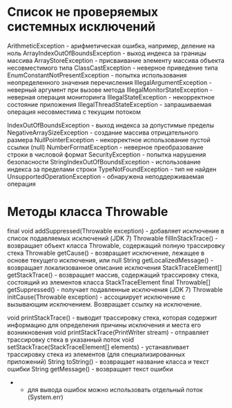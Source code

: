 # Список не проверяемых системных исключений

ArithmeticException - арифметическая ошибка, например, деление на ноль
ArrayIndexOutOfBoundsException - выход индекса за границы массива
ArrayStoreException - присваивание элементу массива объекта несовместимого типа
ClassCastException - неверное приведение типа
EnumConstantNotPresentException - попытка использования неопределенного значения перечисления
IllegalArgumentException - неверный аргумент при вызове метода
IllegalMonitorStateException - неверная операция мониторинга
IllegalStateException - некорректное состояние приложения
IllegalThreadStateException - запрашиваемая операция несовместима с текущим потоком

IndexOutOfBoundsException - выход индекса за допустимые пределы
NegativeArraySizeException - создание массива отрицательного размера
NullPointerException - некорректное использование пустой ссылки (null)
NumberFormatException - неверное преобразование строки в числовой формат
SecurityException - попытка нарушения безопасности
StringIndexOutOfBoundsException - использование индекса за пределами строки
TypeNotFoundException - тип не найден
UnsupportedOperationException - обнаружена неподдерживаемая операция

# Методы класса Throwable

final void addSuppressed(Throwable exception) - добавляет исключение в список подавляемых исключений (JDK 7)
Throwable fillInStackTrace() - возвращает объект класса Throwable, содержащий полную трассировку стека
Throwable getCause() - возвращает исключение, лежащее в основе текущего исключения, или null
String getLocalizedMessage() - возвращает локализованное описание исключения
StackTraceElement[] getStackTrace() - возвращает массив, содержащий трассировку стека, состоящий из элементов класса StackTraceElement
final Throwable[] getSuppressed() - получает подавленные исключения (JDK 7)
Throwable initCause(Throwable exception) - ассоциирует исключение с вызывающим исключением. Возвращает ссылку на исключение.

void printStackTrace() - выводит трассировку стека, которая содержит информацию для определения причины исключения и места его возникновения
void printStackTrace(PrintWriter stream) - отправляет трассировку стека в указанный поток
void setStackTrace(StackTraceElement[] elements) - устанавливает трассировку стека из элементов (для специализированных приложений)
String toString() - возвращает название класса и текст ошибки
String getMessage() - возвращает текст ошибки
* - для вывода ошибок можно использовать отдельный поток (System.err)

